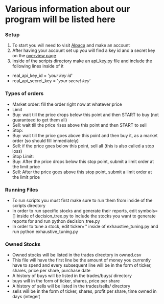 # Various information about our program will be listed here

### Setup
1. To start you will need to visit [Alpaca](http://alpaca.markets/) and make an account
2. After having your account set up you will find a key id and a secret key on the [overview page](https://app.alpaca.markets/brokerage/dashboard/overview)
3. Inside of the scripts directory make an api_key.py file and include the following lines inside of it
 * real_api_key_id = '_your key id_'
 * real_api_secret_key = '_your secret key_'

### Types of orders
* Market order: fill the order right now at whatever price
* Limit 
 * Buy: wait till the price drops below this point and then START to buy (not guaranteed to get them all)
 * Sell: wait till the price rises above this point and then START to sell
* Stop:
 * Buy: wait till the price goes above this point and then buy it, as a market order (so should fill immediately)
 * Sell: if the price goes below this point, sell all (this is also called a stop loss)
* Stop Limit:
 * Buy: After the price drops below this stop point, submit a limit order at the limit price
 * Sell: After the price goes above this stop point, submit a limit order at the limit price
  
### Running Files
* To run scripts you must first make sure to run them from inside of the scripts directory
* In order to run specific stocks and generate their reports, edit symbols=[] inside of decision_tree.py to include the stocks you want to generate reports for and run python decision_tree.py
* In order to tune a stock, edit ticker='' inside of exhaustive_tuning.py and run python exhaustive_tuning.py


### Owned Stocks
* Owned stocks will be listed in the trades directory in owned.csv
 * This file will have the first line be the amount of money you currently have to spend and every subsequent line will be in the form of ticker, shares, price per share, purchase date 
* A history of buys will be listed in the trades/buys/ directory
 * buys will in the form of ticker, shares, price per share
* A history of sells will be listed in the trades/sells/ directory
 * sells will be in the form of ticker, shares, profit per share, time owned in days (integer)
